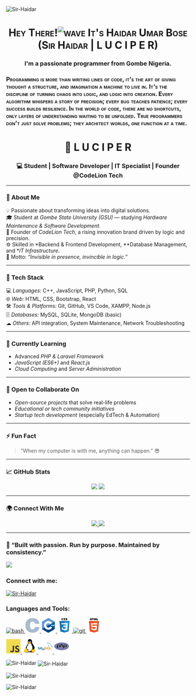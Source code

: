 
<img src="SIR HAIDAR.jpg" alt="Sir-Haidar">
<h1 align="center" style="font-variant:small-caps;">Hey There!<img alt="wave" src="https://emojis.slackmojis.com/emojis/images/1588177020/8809/wave_hello.gif?1588177020" width="35"> It's Haidar Umar Bose (Sir Haidar  |  L U C I P E R)  </h1>
<h3 align="center">I'm a passionate programmer from Gombe Nigeria.</h3>
<h3 style="font-variant:small-caps;">Programming is more than writing lines of code, it’s the art of giving thought a structure, and imagination a machine to live in. It’s the discipline of turning chaos into logic, and logic into creation. Every algorithm whispers a story of precision; every bug teaches patience; every success builds resilience. In the world of code, there are no shortcuts, only layers of understanding waiting to be unfolded. True programmers don’t just solve problems; they architect worlds, one function at a time.</center>

</h3>

<h1 align="center">🦁 L U C I P E R</h1>
<h3 align="center">💻 Student | Software Developer | IT Specialist | Founder @CodeLion Tech</h3>

---

### 🌟 About Me
💡 Passionate about transforming ideas into digital solutions.  
🎓 Student at *Gombe State University (GSU)* — studying *Hardware Maintenance & Software Development*.  
💼 Founder of *CodeLion Tech*, a rising innovation brand driven by logic and precision.  
⚙ Skilled in *Backend & Frontend Development, **Database Management, and **IT Infrastructure*.  
💬 Motto: *“Invisible in presence, invincible in logic.”*

---

### 🧰 Tech Stack
💻 *Languages:* C++, JavaScript, PHP, Python, SQL  
🌐 *Web:* HTML, CSS, Bootstrap, React  
🛠 *Tools & Platforms:* Git, GitHub, VS Code, XAMPP, Node.js  
🗄 *Databases:* MySQL, SQLite, MongoDB (basic)  
☁ *Others:* API integration, System Maintenance, Network Troubleshooting  

---

### 🧠 Currently Learning
- Advanced *PHP & Laravel Framework*  
- *JavaScript (ES6+)* and *React.js*  
- *Cloud Computing* and *Server Administration*  

---

### 🤝 Open to Collaborate On
- *Open-source projects* that solve real-life problems  
- *Educational or tech community initiatives*  
- *Startup tech development* (especially EdTech & Automation)  

---

### ⚡ Fun Fact
> “When my computer is with me, anything can happen.” 😎  

---

### 📈 GitHub Stats
<p align="center">
  <img width="48%" src="https://github-readme-stats.vercel.app/api?username=SirHaidar&show_icons=true&theme=tokyonight" />
  <img width="48%" src="https://github-readme-streak-stats.herokuapp.com/?user=SirHaidar&theme=tokyonight" />
</p>

---

### 🌍 Connect With Me
<p align="center">
  <a href="mailto:sirhaidarubose01@gmail.com">
    <img src="https://img.shields.io/badge/Email-D14836?style=for-the-badge&logo=gmail&logoColor=white" />
  </a>
  <a href="https://github.com/SirHaidar">
    <img src="https://img.shields.io/badge/GitHub-100000?style=for-the-badge&logo=github&logoColor=white" />
  </a>
</p>

---

### 🦁 “Built with passion. Run by purpose. Maintained by consistency.”
![](https://activity-graph.herokuapp.com/graph?username=Sir-Haidar&theme=react-dark&hide_border=true&area=true)
<h3 align="left">Connect with me:</h3>
<p align="left"> <a href="https://github.com/ryo-ma/github-profile-trophy"><img src="https://github-profile-trophy.vercel.app/?username=Sir-Haidar" alt="Sir-Haidar" /></a> </p>
<!-- end -->
<h3 align="left">Languages and Tools:</h3>
<p align="left">
<!--  <a href="https://developer.android.com" target="_blank"> <img src="https://raw.githubusercontent.com/devicons/devicon/master/icons/android/android-original-wordmark.svg" alt="android" width="40" height="40"/> </a>  -->
<a href="https://www.gnu.org/software/bash/" target="_blank"> <img src="https://www.vectorlogo.zone/logos/gnu_bash/gnu_bash-icon.svg" alt="bash" width="40" height="40"/> </a> 
<a href="https://www.cprogramming.com/" target="_blank"> <img src="https://raw.githubusercontent.com/devicons/devicon/master/icons/c/c-original.svg" alt="c" width="40" height="40"/> </a> 
<a href="https://www.w3schools.com/cpp/" target="_blank"> <img src="https://raw.githubusercontent.com/devicons/devicon/master/icons/cplusplus/cplusplus-original.svg" alt="cplusplus" width="40" height="40"/> </a> 
<a href="https://www.w3schools.com/css/" target="_blank"> <img src="https://raw.githubusercontent.com/devicons/devicon/master/icons/css3/css3-original-wordmark.svg" alt="css3" width="40" height="40"/> </a> 
<a href="https://git-scm.com/" target="_blank"> <img src="https://www.vectorlogo.zone/logos/git-scm/git-scm-icon.svg" alt="git" width="40" height="40"/> </a>
<a href="https://www.w3.org/html/" target="_blank"> <img src="https://raw.githubusercontent.com/devicons/devicon/master/icons/html5/html5-original-wordmark.svg" alt="html5" width="40" height="40"/> </a> 
 
<!--  <a href="https://www.java.com" target="_blank"> <img src="https://raw.githubusercontent.com/devicons/devicon/master/icons/java/java-original.svg" alt="java" width="40" height="40"/> </a> -->
 
 <a href="https://developer.mozilla.org/en-US/docs/Web/JavaScript" target="_blank"> <img src="https://raw.githubusercontent.com/devicons/devicon/master/icons/javascript/javascript-original.svg" alt="javascript" width="40" height="40"/> </a>  <a href="https://www.linux.org/" target="_blank"> <img src="https://raw.githubusercontent.com/devicons/devicon/master/icons/linux/linux-original.svg" alt="linux" width="40" height="40"/> </a> 
 <a href="https://www.mysql.com/" target="_blank"> <img src="https://raw.githubusercontent.com/devicons/devicon/master/icons/mysql/mysql-original-wordmark.svg" alt="mysql" width="40" height="40"/> </a> 
<a href="https://www.php.net" target="_blank"> <img src="https://raw.githubusercontent.com/devicons/devicon/master/icons/php/php-original.svg" alt="php" width="40" height="40"/> </a>



<p><img align="left" src="https://github-readme-stats.vercel.app/api/top-langs?username=Sir-Haidar&show_icons=true&locale=en&layout=compact" alt="Sir-Haidar" /></p>

<p>&nbsp;<img align="center" src="https://github-readme-stats.vercel.app/api?username=Sir-Haidar&show_icons=true&locale=en" alt="Sir-Haidar" /></p>

<p><img align="center" src="https://github-readme-streak-stats.herokuapp.com/?user=Sir-Haidar&" alt="Sir-Haidar" /></p>
<p align="left"> <img src="https://komarev.com/ghpvc/?username=Sir-Haidar&label=Profile%20views&color=0e75b6&style=flat" alt="Sir-Haidar" /></p>

